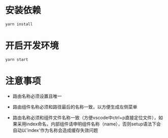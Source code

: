 # 安装依赖

`yarn install`

# 开启开发环境

`yarn start`

# 注意事项

- 路由名称必须设置且唯一

- 路由组件名称必须和路径最后的名称一致，以方便生成左侧菜单

- 路由名称必须和组件文件名称一致（方便vscode中ctrl+p直接定位文件），如果采用index命名，内部组件请申明组件名称（name），否则setup语法下会自动以'index'作为名称会造成缓存失效问题
